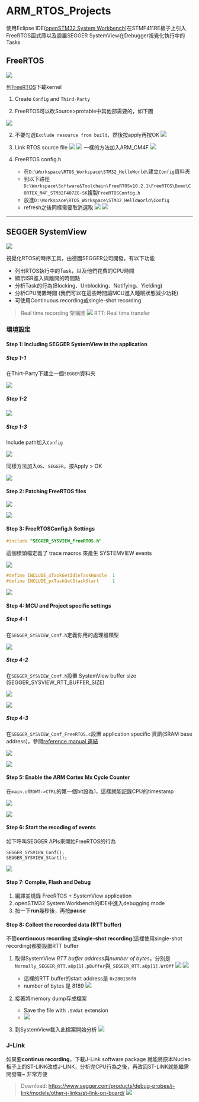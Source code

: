# ARM_RTOS_Projects

使用Eclipse IDE([openSTM32 System Workbench](https://www.openstm32.org/System%2BWorkbench%2Bfor%2BSTM32))在STMF411RE板子上引入FreeRTOS函式庫以及設置SEGGER SystemView在Debugger視覺化執行中的Tasks

 
## FreeRTOS

![](https://www.freertos.org/wp-content/uploads/2018/07/logo-1.jpg)

到[FreeRTOS](https://www.freertos.org/)下載kernel



1. Create `Config` and `Third-Party`


2. FreeRTOS可以砍Source>protable中其他部需要的，如下圖

[![](https://i.imgur.com/DDdDRuJ.png)](https://tinyurl.com/y3d4zdhy)
<!-- more -->

2. 不要勾選`Exclude resource from build`，然後按apply再按OK
![](https://i.imgur.com/7eG6GYi.png)

3. Link RTOS source file
![](https://i.imgur.com/xaZH7PN.png)
![](https://i.imgur.com/rCVSYwa.png)
一樣的方法加入ARM_CM4F
![](https://i.imgur.com/EmigjLk.png)

4. FreeRTOS config.h
    * 在`D:\Workspace\RTOS_Workspace\STM32_HelloWorld\`建立`Config`資料夾
    * 到以下路徑`D:\Workspace\Software&Toolchain\FreeRTOSv10.2.1\FreeRTOS\Demo\CORTEX_M4F_STM32F407ZG-SK`複製`FreeRTOSConfig.h`
    * 放進`D:\Workspace\RTOS_Workspace\STM32_HelloWorld\Config`
    * refresh之後同樣需要取消選取
    ![](https://i.imgur.com/vqkYQ2t.png)
    ![](https://i.imgur.com/CuebcCu.png)




---


## SEGGER SystemView

![](https://i.imgur.com/uc7aOLp.png)


視覺化RTOS的時序工具，由德國SEGGER公司開發，有以下功能
* 列出RTOS執行中的Task，以及他們花費的CPU時間
* 顯示ISR進入與離開的時間點
* 分析Task的行為(Blocking、Unblocking、Notifying、Yielding)
* 分析CPU閒置時間 (我們可以在這些時間讓MCU進入睡眠狀態減少功耗)
* 可使用Continuous recording或single-shot recording

> Real time recording 架構圖
> ![](https://i.imgur.com/VWWjO6X.png) 
> RTT: Real time transfer


### 環境設定

#### Step 1: Including SEGGER SystemView in the application

##### Step 1-1

在Thirt-Party下建立一個`SEGGER`資料夾



![](https://i.imgur.com/ncCgPjV.png)

##### Step 1-2

![](https://i.imgur.com/TXElNSv.png)

##### Step 1-3

Include path加入`Config`

![](https://i.imgur.com/UXxwwHJ.png)

同樣方法加入`OS`、`SEGGER`，按Apply > OK

![](https://i.imgur.com/lrYL4cl.png)

#### Step 2: Patching FreeRTOS files

![](https://i.imgur.com/yuT3P0T.png)

![](https://i.imgur.com/oALido0.png)

#### Step 3: FreeRTOSConfig.h Settings

```c
#include "SEGGER_SYSVIEW_FreeRTOS.h"
```
這個標頭檔定義了 trace macros 來產生 SYSTEMVIEW events

![](https://i.imgur.com/MnEQjmX.png)

```c
#define INCLUDE_xTaskGetIdleTaskHandle  1
#define INCLUDE_pxTaskGetStackStart     1
```

![](https://i.imgur.com/gP8GG4Y.png)


#### Step 4: MCU and Project specific settings

##### Step 4-1 

在`SEGGER_SYSVIEW_Conf.h`定義你用的處理器類型

![](https://i.imgur.com/KmfUsg7.png)

##### Step 4-2 

 在`SEGGER_SYSVIEW_Conf.h`設置 SystemView buffer size (SEGGER_SYSVIEW_RTT_BUFFER_SIZE)

![](https://i.imgur.com/6fRwLuZ.png)

![](https://i.imgur.com/rIsNSy6.png)


##### Step 4-3 

在`SEGGER_SYSVIEW_Conf_FreeRTOS.c`設置 application specific 資訊(SRAM base address)，參閱[reference manual 連結](https://www.st.com/content/ccc/resource/technical/document/reference_manual/9b/53/39/1c/f7/01/4a/79/DM00119316.pdf/files/DM00119316.pdf/jcr:content/translations/en.DM00119316.pdf) 

![](https://i.imgur.com/HXk2ZqI.png)



![](https://i.imgur.com/uwhQLiO.png)

#### Step 5: Enable the ARM Cortex Mx Cycle Counter

在`main.c`中`DWT->CTRL`的第一個bit設為1，這樣就能記錄CPU的timestamp

![](https://i.imgur.com/OsFMp2v.png)

![](https://i.imgur.com/GlTuq5j.png)


#### Step 6: Start the recoding of events

如下呼叫SEGGER APIs來開始FreeRTOS的行為

```
SEGGER_SYSVIEW_Conf();
SEGGER_SYSVIEW_Start();
```

![](https://i.imgur.com/PbxkHQv.png)


#### Step 7: Complie, Flash and Debug

1. 編譯並燒錄 FreeRTOS + SystemView application
2.  openSTM32 System Workbench的IDE中進入debugging mode
3. 按一下**run**幾秒後，再按**pause**  

#### Step 8: Collect the recorded data (RTT buffer)

不管**continuous recording** 或**single-shot recording**(這裡使用single-shot recording)都要設置RTT buffer

1. 取得SystemView *RTT buffer address*與*number of bytes*，分別是`Normally_SEGGER_RTT.aUp[1].pBuffer`與`_SEGGER_RTT.aUp[1].WrOff`
![](https://i.imgur.com/I1dfsdt.png)
![](https://i.imgur.com/2xS1pOg.png)
    * 這裡的RTT buffer的start address是 `0x200136f0`
    * number of bytes 是 8189
![](https://i.imgur.com/BKgX6aC.png)

3. 接著將memory dump存成檔案
	* Save the file with `.SVdat` extension 
	* ![](https://i.imgur.com/IebouRj.png)

4. 到SystemView載入此檔案開始分析
![](https://i.imgur.com/ToHYLPe.png)


### J-Link 

如果要**continus recording**，下載J-Link software package 就能將原本Nucleo板子上的ST-LINK改成J-LINK，分析完CPU行為之後，再改回ST-LINK就能繼需開發囉~ 非常方便

> Download: https://www.segger.com/products/debug-probes/j-link/models/other-j-links/st-link-on-board/
> ![](https://i.imgur.com/ovXvMrE.png)


